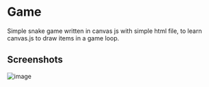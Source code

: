 # Game

Simple snake game written in canvas js with simple html file, to learn canvas.js to draw items in a game loop.

## Screenshots

![image](https://user-images.githubusercontent.com/9362269/120072755-032ea680-c0b3-11eb-9d9c-8b10502d8b5c.png)

